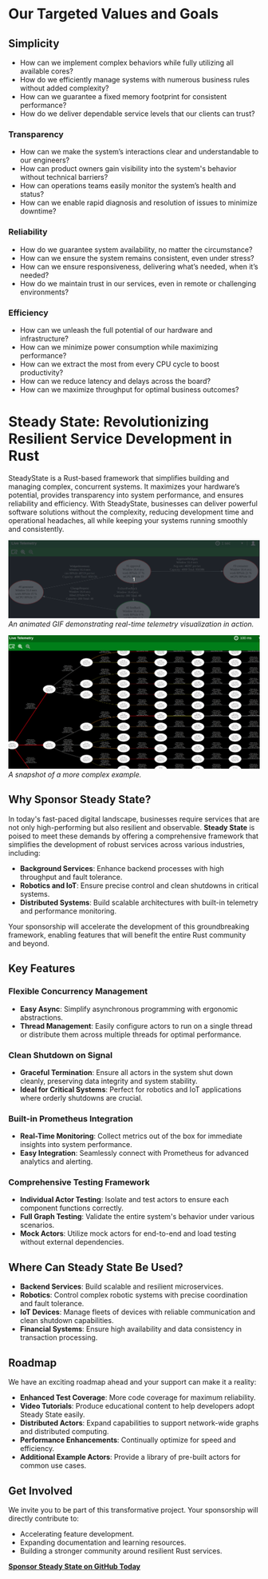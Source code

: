 
# Our Targeted Values and Goals

## Simplicity
* How can we implement complex behaviors while fully utilizing all available cores?
* How do we efficiently manage systems with numerous business rules without added complexity?
* How can we guarantee a fixed memory footprint for consistent performance?
* How do we deliver dependable service levels that our clients can trust?
### Transparency
* How can we make the system’s interactions clear and understandable to our engineers?
* How can product owners gain visibility into the system's behavior without technical barriers?
* How can operations teams easily monitor the system’s health and status?
* How can we enable rapid diagnosis and resolution of issues to minimize downtime?
### Reliability
* How do we guarantee system availability, no matter the circumstance?
* How can we ensure the system remains consistent, even under stress?
* How can we ensure responsiveness, delivering what’s needed, when it’s needed?
* How do we maintain trust in our services, even in remote or challenging environments?
### Efficiency
* How can we unleash the full potential of our hardware and infrastructure?
* How can we minimize power consumption while maximizing performance?
* How can we extract the most from every CPU cycle to boost productivity?
* How can we reduce latency and delays across the board?
* How can we maximize throughput for optimal business outcomes?

# Steady State: Revolutionizing Resilient Service Development in Rust

SteadyState is a Rust-based framework that simplifies building and managing complex, concurrent systems. It maximizes your hardware’s potential, provides transparency into system performance, and ensures reliability and efficiency. With SteadyState, businesses can deliver powerful software solutions without the complexity, reducing development time and operational headaches, all while keeping your systems running smoothly and consistently.

![Telemetry Visualization Example](core/simple-example.gif)
*An animated GIF demonstrating real-time telemetry visualization in action.*

![Complex Graph Snapshot](core/overload.png)
*A snapshot of a more complex example.*

## Why Sponsor Steady State?

In today's fast-paced digital landscape, businesses require services that are not only high-performing but also resilient and observable. **Steady State** is poised to meet these demands by offering a comprehensive framework that simplifies the development of robust services across various industries, including:

- **Background Services**: Enhance backend processes with high throughput and fault tolerance.
- **Robotics and IoT**: Ensure precise control and clean shutdowns in critical systems.
- **Distributed Systems**: Build scalable architectures with built-in telemetry and performance monitoring.

Your sponsorship will accelerate the development of this groundbreaking framework, enabling features that will benefit the entire Rust community and beyond.

## Key Features

### Flexible Concurrency Management

- **Easy Async**: Simplify asynchronous programming with ergonomic abstractions.
- **Thread Management**: Easily configure actors to run on a single thread or distribute them across multiple threads for optimal performance.

### Clean Shutdown on Signal

- **Graceful Termination**: Ensure all actors in the system shut down cleanly, preserving data integrity and system stability.
- **Ideal for Critical Systems**: Perfect for robotics and IoT applications where orderly shutdowns are crucial.

### Built-in Prometheus Integration

- **Real-Time Monitoring**: Collect metrics out of the box for immediate insights into system performance.
- **Easy Integration**: Seamlessly connect with Prometheus for advanced analytics and alerting.

### Comprehensive Testing Framework

- **Individual Actor Testing**: Isolate and test actors to ensure each component functions correctly.
- **Full Graph Testing**: Validate the entire system's behavior under various scenarios.
- **Mock Actors**: Utilize mock actors for end-to-end and load testing without external dependencies.

## Where Can Steady State Be Used?

- **Backend Services**: Build scalable and resilient microservices.
- **Robotics**: Control complex robotic systems with precise coordination and fault tolerance.
- **IoT Devices**: Manage fleets of devices with reliable communication and clean shutdown capabilities.
- **Financial Systems**: Ensure high availability and data consistency in transaction processing.

## Roadmap

We have an exciting roadmap ahead and your support can make it a reality:

- **Enhanced Test Coverage**: More code coverage for maximum reliability.
- **Video Tutorials**: Produce educational content to help developers adopt Steady State easily.
- **Distributed Actors**: Expand capabilities to support network-wide graphs and distributed computing.
- **Performance Enhancements**: Continually optimize for speed and efficiency.
- **Additional Example Actors**: Provide a library of pre-built actors for common use cases.

## Get Involved

We invite you to be part of this transformative project. Your sponsorship will directly contribute to:

- Accelerating feature development.
- Expanding documentation and learning resources.
- Building a stronger community around resilient Rust services.

[**Sponsor Steady State on GitHub Today**](https://github.com/sponsors/kmf-lab)

  
                             
       